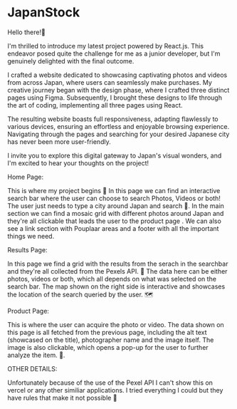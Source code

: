 # JapanStock

Hello there!🙌

I'm thrilled to introduce my latest project powered by React.js. This endeavor posed quite the challenge for me as a junior developer, but I'm genuinely delighted with the final outcome.

I crafted a website dedicated to showcasing captivating photos and videos from across Japan, where users can seamlessly make purchases. My creative journey began with the design phase, where I crafted three distinct pages using Figma. Subsequently, I brought these designs to life through the art of coding, implementing all three pages using React.

The resulting website boasts full responsiveness, adapting flawlessly to various devices, ensuring an effortless and enjoyable browsing experience. Navigating through the pages and searching for your desired Japanese city has never been more user-friendly.

I invite you to explore this digital gateway to Japan's visual wonders, and I'm excited to hear your thoughts on the project!

Home Page:

This is where my project begins 🍡
In this page we can find an interactive search bar where the user can choose to search Photos, Videos or both!
The user just needs to type a city around Japan and search 🗾.
In the main section we can find a mosaic grid with different photos around Japan and they're all clickable that leads the user to the product page .
We can also see a link section with Pouplaar areas and a footer with all the important things we need.

Results Page:

In this page we find a grid with the results from the serach in the searchbar and they're all collected from the Pexels API. 🏯
The data here can be either photos, videos or both, which all depends on what was selected on the search bar.
The map shown on the right side is interactive and showcases the location of the search queried by the user. 🗺️

Product Page:

This is where the user can acquire the photo or video. 
The data shown on this page is all fetched from the previous page, including the alt text (showcased on the title), photographer name and the image itself. 
The image is also clickable, which opens a pop-up for the user to further analyze the item. 📸.

OTHER DETAILS:

Unfortunately because of the use of the Pexel API I can't show this on vercel or any other similiar applications. I tried everything I could but they have rules that make it not possible 🥲

